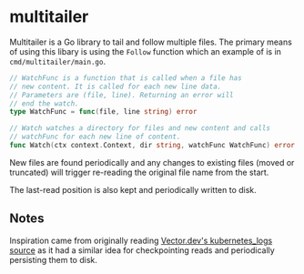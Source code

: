 # multitailer

Multitailer is a Go library to tail and follow multiple files. The primary means of using
this libary is using the `Follow` function which an example of is in `cmd/multitailer/main.go`.

```go
// WatchFunc is a function that is called when a file has
// new content. It is called for each new line data.
// Parameters are (file, line). Returning an error will
// end the watch.
type WatchFunc = func(file, line string) error

// Watch watches a directory for files and new content and calls
// watchFunc for each new line of content.
func Watch(ctx context.Context, dir string, watchFunc WatchFunc) error
```

New files are found periodically and any changes to existing files (moved or truncated) will trigger re-reading the original file name from the start.

The last-read position is also kept and periodically written to disk.

## Notes

Inspiration came from originally reading [Vector.dev's kubernetes_logs source](https://github.com/vectordotdev/vector/blob/ab459399a7ca58c088dfbd30dd6c08f5799c929e/src/sources/kubernetes_logs/mod.rs#L825-L838) as it had a similar idea for checkpointing reads and periodically persisting them to disk.
